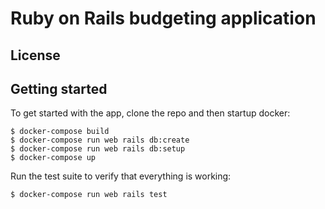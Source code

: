# Ruby on Rails budgeting application

## License

## Getting started

To get started with the app, clone the repo and then startup docker:

```
$ docker-compose build
$ docker-compose run web rails db:create
$ docker-compose run web rails db:setup
$ docker-compose up
```

Run the test suite to verify that everything is working:

```
$ docker-compose run web rails test
```
